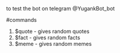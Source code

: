 to test the bot on telegram
@YugankBot_bot

#commands

1. $quote - gives random quotes
2. $fact - gives random facts
3. $meme - gives random memes
